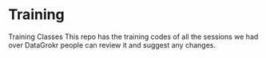 # Training
Training Classes
This repo has the training codes of all the sessions we had over DataGrokr people can review it and suggest any changes.
